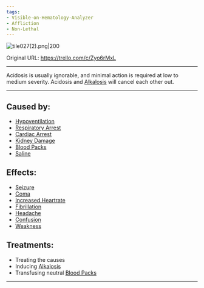 ```yaml
---
tags:
- Visible-on-Hematology-Analyzer
- Affliction
- Non-Lethal
---
```


![tile027(2).png\|200](/Blood/Acidosis%20-%20Attachments/6718845db30472d958dd7ae1.png)

Original URL: https://trello.com/c/Zyo6rMxL

---

Acidosis is usually ignorable, and minimal action is required at low to medium severity. Acidosis and [Alkalosis](Alkalosis.md) will cancel each other out.

---

## Caused by:

- [Hypoventilation](../Lungs/Hypoventilation.md)
- [Respiratory Arrest](../Lungs/Respiratory%20Arrest.md)
- [Cardiac Arrest](../Heart/Cardiac%20Arrest.md)
- [Kidney Damage](../Torso/Kidney%20Damage.md)
- [Blood Packs](../Items/Blood%20Packs.md)
- [Saline](../Items/Saline.md)

## Effects:

- [Seizure](../Head_Brain/Seizure.md)
- [Coma](../Head_Brain/Coma.md)
- [Increased Heartrate](../Symptoms/Increased%20Heartrate.md)
- [Fibrillation](../Heart/Fibrillation.md)
- [Headache](../Symptoms/Headache.md)
- [Confusion](../Symptoms/Confusion%201.md)
- [Weakness](../Symptoms/Weakness.md)

## Treatments:

- Treating the causes
- Inducing [Alkalosis](Alkalosis.md)
- Transfusing neutral [Blood Packs](../Items/Blood%20Packs.md)

---

